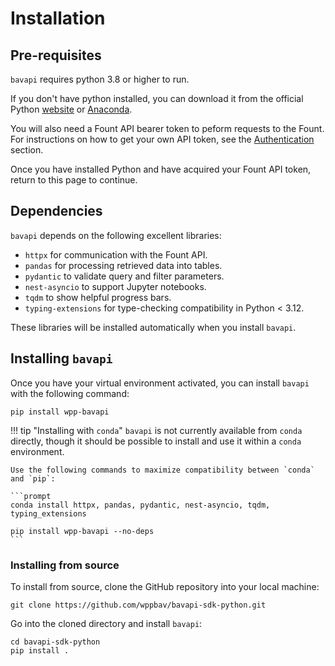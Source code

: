 # Installation

## Pre-requisites

`bavapi` requires python 3.8 or higher to run.

If you don't have python installed, you can download it from the official Python [website](https://www.python.org/downloads/) or [Anaconda](https://www.anaconda.com/).

You will also need a Fount API bearer token to peform requests to the Fount. For instructions on how to get your own API token, see the [Authentication](authentication.md) section.

Once you have installed Python and have acquired your Fount API token, return to this page to continue.

## Dependencies

`bavapi` depends on the following excellent libraries:

- `httpx` for communication with the Fount API.
- `pandas` for processing retrieved data into tables.
- `pydantic` to validate query and filter parameters.
- `nest-asyncio` to support Jupyter notebooks.
- `tqdm` to show helpful progress bars.
- `typing-extensions` for type-checking compatibility in Python < 3.12.

These libraries will be installed automatically when you install `bavapi`.

## Installing `bavapi`

Once you have your virtual environment activated, you can install `bavapi` with the following command:

```prompt
pip install wpp-bavapi
```

!!! tip "Installing with `conda`"
    `bavapi` is not currently available from `conda` directly, though it should be possible to install and use it within a `conda` environment.

    Use the following commands to maximize compatibility between `conda` and `pip`:

    ```prompt
    conda install httpx, pandas, pydantic, nest-asyncio, tqdm, typing_extensions

    pip install wpp-bavapi --no-deps
    ```

### Installing from source

To install from source, clone the GitHub repository into your local machine:

```prompt
git clone https://github.com/wppbav/bavapi-sdk-python.git
```

Go into the cloned directory and install `bavapi`:

```prompt
cd bavapi-sdk-python
pip install .
```
